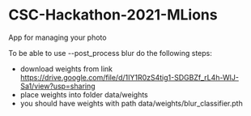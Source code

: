 # CSC-Hackathon-2021-MLions
App for managing your photo


To be able to use --post_process blur do the following steps:  

 - download weights from link https://drive.google.com/file/d/1IY1R0zS4tig1-SDGBZf_rL4h-WlJ-Sa1/view?usp=sharing
 - place weights into folder data/weights
 - you should have weights with path data/weights/blur_classifier.pth
